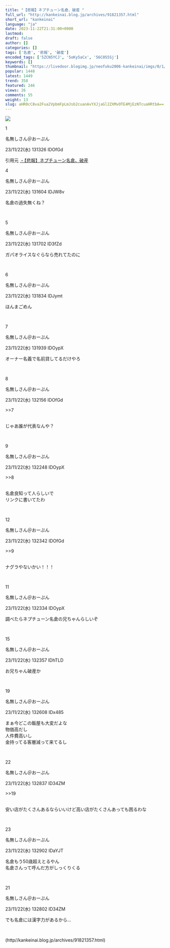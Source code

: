 ```yaml
---
title: "【悲報】ネプチューン名倉、破産 "
full_url: "http://kankeinai.blog.jp/archives/91821357.html"
short_url: "kankeinai"
language: "ja"
date: 2023-11-22T21:31:00+0900
lastmod: 
draft: false
author: []
categories: []
tags: ['名倉', '悲報', '破産']
encoded_tags: ['5ZCN5YCJ', '5oKy5aCx', '56C055Sj']
keywords: []
thumbnail: "https://livedoor.blogimg.jp/neofuku2006-kankeinai/imgs/0/1/0177a9d1.jpg"
popular: 1448
latest: 1449
trend: 358
featured: 246
views: 26
comments: 55
weight: 13
slug: aHR0cC8va2Fua2VpbmFpLmJsb2cuanAvYXJjaGl2ZXMvOTE4MjEzNTcuaHRtbA==
---
```


![](https://livedoor.blogimg.jp/neofuku2006-kankeinai/imgs/0/1/0177a9d1.jpg)

<div><p class='t_h'>1 <p>名無しさん＠おーぷん</p> <p> 23/11/22(水) 131326 IDOfGd</p></p><p>引用元 <a href='http//2chspa.com/thread/livejupiter/1700626406' target='_blank'>・</a><a href='https//hayabusa.open2ch.net/test/read.cgi/livejupiter/1700626406/' target='_blank'>【悲報】ネプチューン名倉、破産</a></p><p class='t_h'>4 <p>名無しさん＠おーぷん</p> <p> 23/11/22(水) 131604 IDJW8v</p></p> <p class='t_b'> 名倉の過失無くね？ </p><br> <p class='t_h'>5 <p>名無しさん＠おーぷん</p> <p> 23/11/22(水) 131702 ID3fZd</p></p> <p class='t_b'> ガパオライスなぐらなら売れてたのに </p><br> <p class='t_h'>6 <p>名無しさん＠おーぷん</p> <p> 23/11/22(水) 131834 IDJymt</p></p> <p class='t_b'> ほんまごめん </p><br> <p class='t_h'>7 <p>名無しさん＠おーぷん</p> <p> 23/11/22(水) 131939 IDOypX</p></p> <p class='t_b'> オーナー名義で名前貸してるだけやろ </p><br> <p class='t_h t_i'>8 <p>名無しさん＠おーぷん</p> <p> 23/11/22(水) 132156 IDOfGd</p></p> <p class='t_b t_i'> <p class='anchor'>>>7</p><br>じゃあ誰が代表なんや？ </p><br> <p class='t_h t_i'>9 <p>名無しさん＠おーぷん</p> <p> 23/11/22(水) 132248 IDOypX</p></p> <p class='t_b t_i'> <p class='anchor'>>>8</p><br>名倉良知って人らしいで<br>リンクに書いてたわ </p><br> <p class='t_h t_i'>12 <p>名無しさん＠おーぷん</p> <p> 23/11/22(水) 132342 IDOfGd</p></p> <p class='t_b t_i'> <p class='anchor'>>>9</p><br>ナグラやないかい！！！ </p><br> <p class='t_h'>11 <p>名無しさん＠おーぷん</p> <p> 23/11/22(水) 132334 IDOypX</p></p> <p class='t_b'> 調べたらネプチューン名倉の兄ちゃんらしいぞ </p><br> <p class='t_h'>15 <p>名無しさん＠おーぷん</p> <p> 23/11/22(水) 132357 IDhTLD</p></p> <p class='t_b'> お兄ちゃん破産か </p><br> <p class='t_h'>19 <p>名無しさん＠おーぷん</p> <p> 23/11/22(水) 132608 IDx485</p></p> <p class='t_b'> まぁ今どこの飯屋も大変だよな<br>物価高だし<br>人件費高いし<br>金持ってる客層減って来てるし </p><br> <p class='t_h t_i'>22 <p>名無しさん＠おーぷん</p> <p> 23/11/22(水) 132837 ID34ZM</p></p> <p class='t_b t_i'> <p class='anchor'>>>19</p><br>安い店がたくさんあるならいいけど高い店がたくさんあっても困るわな </p><br> <p class='t_h'>23 <p>名無しさん＠おーぷん</p> <p> 23/11/22(水) 132902 IDaYJT</p></p> <p class='t_b'> 名倉もう50歳超えとるやん<br>名倉さんって呼んだ方がしっくりくる </p><br> <p class='t_h'>21 <p>名無しさん＠おーぷん</p> <p> 23/11/22(水) 132802 ID34ZM</p></p> <p class='t_b'> でも名倉には漢字力があるから… </p><br> <img border='0' width='1' height='1' src='https//www10.a8.net/0.gif?a8mat=2BJK9W+3WIBJM+249K+BWGDT' alt=''> </div>

(http//kankeinai.blog.jp/archives/91821357.html)
